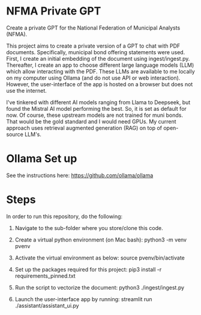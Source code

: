 # NFMA Private GPT
Create a private GPT for the National Federation of Municipal Analysts (NFMA).


This project aims to create a private version of a GPT to chat with PDF documents.
Specifically, municipal bond offering statements were used. First, I create an initial embedding of the document using ingest/ingest.py.
Thereafter, I create an app to choose different large language models (LLM) which allow interacting with the PDF. 
These LLMs are available to me locally on my computer using Ollama (and do not use API or web interaction). 
However, the user-interface of the app is hosted on a browser but does not use the internet. 

I've tinkered with different AI models ranging from Llama to Deepseek, but found the Mistral AI model performing the best. 
So, it is set as default for now. Of course, these upstream models are not trained for muni bonds. That would be the gold standard and I would need GPUs. 
My current approach uses retrieval augmented generation (RAG) on top of open-source LLM's.

# Ollama Set up
See the instructions here: https://github.com/ollama/ollama


# Steps

In order to run this repository, do the following:

1. Navigate to the sub-folder where you store/clone this code.

2. Create a virtual python environment (on Mac bash):
   python3 -m venv pvenv

3. Activate the virtual environment as below:
   source pvenv/bin/activate

4. Set up the packages required for this project:
   pip3 install -r requirements_pinned.txt

5. Run the script to vectorize the document:
   python3 ./ingest/ingest.py
   
6. Launch the user-interface app by running:
   streamlit run ./assistant/assistant_ui.py




